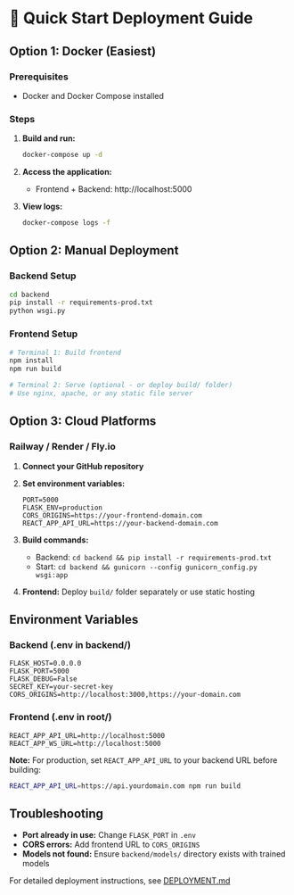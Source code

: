 # 🚀 Quick Start Deployment Guide

## Option 1: Docker (Easiest)

### Prerequisites
- Docker and Docker Compose installed

### Steps
1. **Build and run:**
   ```bash
   docker-compose up -d
   ```

2. **Access the application:**
   - Frontend + Backend: http://localhost:5000

3. **View logs:**
   ```bash
   docker-compose logs -f
   ```

## Option 2: Manual Deployment

### Backend Setup
```bash
cd backend
pip install -r requirements-prod.txt
python wsgi.py
```

### Frontend Setup
```bash
# Terminal 1: Build frontend
npm install
npm run build

# Terminal 2: Serve (optional - or deploy build/ folder)
# Use nginx, apache, or any static file server
```

## Option 3: Cloud Platforms

### Railway / Render / Fly.io

1. **Connect your GitHub repository**

2. **Set environment variables:**
   ```
   PORT=5000
   FLASK_ENV=production
   CORS_ORIGINS=https://your-frontend-domain.com
   REACT_APP_API_URL=https://your-backend-domain.com
   ```

3. **Build commands:**
   - Backend: `cd backend && pip install -r requirements-prod.txt`
   - Start: `cd backend && gunicorn --config gunicorn_config.py wsgi:app`

4. **Frontend:** Deploy `build/` folder separately or use static hosting

## Environment Variables

### Backend (.env in backend/)
```env
FLASK_HOST=0.0.0.0
FLASK_PORT=5000
FLASK_DEBUG=False
SECRET_KEY=your-secret-key
CORS_ORIGINS=http://localhost:3000,https://your-domain.com
```

### Frontend (.env in root/)
```env
REACT_APP_API_URL=http://localhost:5000
REACT_APP_WS_URL=http://localhost:5000
```

**Note:** For production, set `REACT_APP_API_URL` to your backend URL before building:
```bash
REACT_APP_API_URL=https://api.yourdomain.com npm run build
```

## Troubleshooting

- **Port already in use:** Change `FLASK_PORT` in `.env`
- **CORS errors:** Add frontend URL to `CORS_ORIGINS`
- **Models not found:** Ensure `backend/models/` directory exists with trained models

For detailed deployment instructions, see [DEPLOYMENT.md](./DEPLOYMENT.md)

